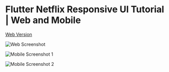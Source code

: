 # Flutter Netflix Responsive UI Tutorial | Web and Mobile

[Web Version](https://wizzel1.github.io/flutter-netflix-clone-web/#/)

![Web Screenshot](screenshots/web.png)

![Mobile Screenshot 1](screenshots/mobile0.png)

![Mobile Screenshot 2](screenshots/mobile1.png)
